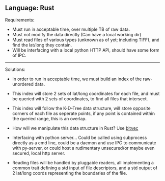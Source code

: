 Language: Rust
---------------------------------------------------------------------------------------------------
Requirements:
- Must run in acceptable time, over multiple TB of raw data.
- Must not modify the data directly (Can have a local working dir)
- Must read files of various types (unknown as of yet; including TIFF), and find the lat/long they contain.
- Will be interfacing with a local python HTTP API, should have some form of IPC.

---------------------------------------------------------------------------------------------------
Solutions:
- In order to run in acceptable time, we must build an index of the raw-unordered data.
- This index will store 2 sets of lat/long coordinates for each file, and must be queried with 2 sets of coordinates, to find all files that intersect.
- This index will follow the K-D-Tree data structure, will store opposite corners of each file as seperate points, if any point is contained within the queried range, this is an overlap.
- How will we manipulate this data structure in Rust? Use [bitvec](https://github.com/ferrilab/bitvec)

- Interfacing with python server... Could be called using subprocess directly as a cmd line, could be a daemon and use IPC to communicate with py-server, or could host a rudimentary unsecured/or maybe even secured, local http server.

- Reading files will be handled by pluggable readers, all implementing a common trait defining a std input of file descriptors, and a std output of 2 lat/long coords representing the boundaries of the file.
